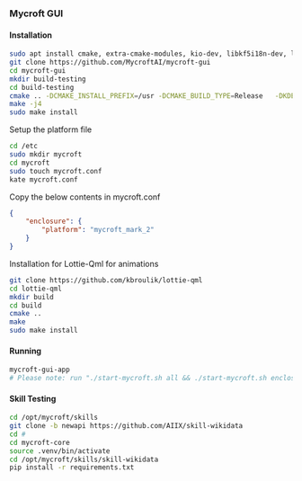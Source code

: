 ### Mycroft GUI

#### Installation

```bash
sudo apt install cmake, extra-cmake-modules, kio-dev, libkf5i18n-dev, libkf5notifications-dev, libkf5plasma-dev, libqt5websockets5-dev, libqt5webview5-dev, pkg-config, pkg-kde-tools, qtbase5-dev, qtdeclarative5-dev, qml-module-qtquick-shapes
git clone https://github.com/MycroftAI/mycroft-gui
cd mycroft-gui
mkdir build-testing
cd build-testing
cmake .. -DCMAKE_INSTALL_PREFIX=/usr -DCMAKE_BUILD_TYPE=Release   -DKDE_INSTALL_LIBDIR=lib -DKDE_INSTALL_USE_QT_SYS_PATHS=ON
make -j4
sudo make install 
```

Setup the platform file

```bash
cd /etc
sudo mkdir mycroft
cd mycroft
sudo touch mycroft.conf
kate mycroft.conf
```

Copy the below contents in mycroft.conf

```json
{
    "enclosure": {
        "platform": "mycroft_mark_2"
    }
}
```

Installation for Lottie-Qml for animations

```bash
git clone https://github.com/kbroulik/lottie-qml
cd lottie-qml
mkdir build
cd build
cmake ..
make
sudo make install
```

#### Running

```bash
mycroft-gui-app
# Please note: run "./start-mycroft.sh all && ./start-mycroft.sh enclosure" prior to running the above 
```

#### Skill Testing

```bash
cd /opt/mycroft/skills
git clone -b newapi https://github.com/AIIX/skill-wikidata
cd #
cd mycroft-core
source .venv/bin/activate
cd /opt/mycroft/skills/skill-wikidata
pip install -r requirements.txt
```

